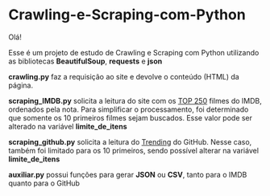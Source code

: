 # Crawling-e-Scraping-com-Python
Olá!

Esse é um projeto de estudo de Crawling e Scraping com Python utilizando as bibliotecas **BeautifulSoup**, **requests** e **json**

**crawling.py** faz a requisição ao site e devolve o conteúdo (HTML) da página. 

**scraping_IMDB.py** solicita a leitura do site com os [TOP 250](https://www.imdb.com/chart/top/) filmes do IMDB, ordenados pela nota. Para simplificar o processamento, foi determinado que somente os 10 primeiros filmes sejam buscados. Esse valor pode ser alterado na variável **limite_de_itens**  

**scraping_github.py** solicita a leitura do [Trending](https://github.com/trending) do GitHub. Nesse caso, também foi limitado para os 10 primeiros, sendo possível alterar na variável **limite_de_itens**  

**auxiliar.py** possui funções para gerar **JSON** ou **CSV**, tanto para o IMDB quanto para o GitHub
